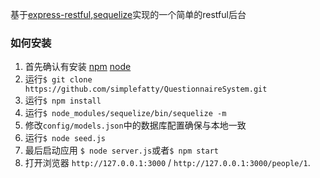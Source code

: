 基于[express-restful](https://github.com/expressjs/express-resource),[sequelize](https://github.com/sequelize/sequelize)实现的一个简单的restful后台

### 如何安装
1. 首先确认有安装 [npm](https://npmjs.org/) [node](http://nodejs.org/) 
2. 运行`$ git clone https://github.com/simplefatty/QuestionnaireSystem.git`
3. 运行`$ npm install`
4. 运行`$ node_modules/sequelize/bin/sequelize -m` 
5. 修改`config/models.json`中的数据库配置确保与本地一致
6. 运行`$ node seed.js` 
7. 最后启动应用 `$ node server.js`或者`$ npm start`
8. 打开浏览器 `http://127.0.0.1:3000` / `http://127.0.0.1:3000/people/1`.